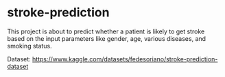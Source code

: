 # stroke-prediction
This project is about to predict whether a patient is likely to get stroke based on the input parameters like gender, age, various diseases, and smoking status.

Dataset: https://www.kaggle.com/datasets/fedesoriano/stroke-prediction-dataset
